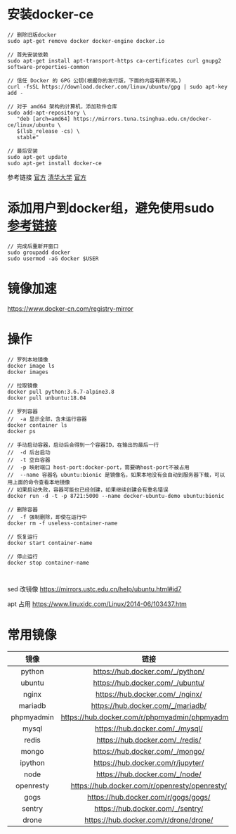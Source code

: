 # 安装docker-ce
```
// 删除旧版docker
sudo apt-get remove docker docker-engine docker.io

// 首先安装依赖
sudo apt-get install apt-transport-https ca-certificates curl gnupg2 software-properties-common

// 信任 Docker 的 GPG 公钥(根据你的发行版，下面的内容有所不同。)
curl -fsSL https://download.docker.com/linux/ubuntu/gpg | sudo apt-key add -

// 对于 amd64 架构的计算机，添加软件仓库
sudo add-apt-repository \
   "deb [arch=amd64] https://mirrors.tuna.tsinghua.edu.cn/docker-ce/linux/ubuntu \
   $(lsb_release -cs) \
   stable"

// 最后安装
sudo apt-get update
sudo apt-get install docker-ce
```

参考链接
[官方](https://docs.docker.com/install/linux/docker-ce/ubuntu/)
[清华大学](https://mirrors.tuna.tsinghua.edu.cn/help/docker-ce/)
[官方](https://docs.docker.com/install/linux/docker-ce/ubuntu/)

# 添加用户到docker组，避免使用sudo [参考链接](https://docs.docker.com/install/linux/linux-postinstall/#manage-docker-as-a-non-root-user)
```
// 完成后重新开窗口
sudo groupadd docker
sudo usermod -aG docker $USER
```

# 镜像加速
https://www.docker-cn.com/registry-mirror


# 操作

```
// 罗列本地镜像
docker image ls
docker images

// 拉取镜像
docker pull python:3.6.7-alpine3.8
docker pull unbuntu:18.04

// 罗列容器
//  -a 显示全部，含未运行容器
docker container ls
docker ps

// 手动启动容器，启动后会得到一个容器ID，在输出的最后一行
//  -d 后台启动
//  -t 空白容器
//  -p 映射端口 host-port:docker-port，需要确host-port不被占用
//  --name 容器名 ubuntu:bionic 是镜像名，如果本地没有会自动到服务器下载，可以用上面的命令查看本地镜像
// 如果启动失败，容器可能也已经创建，如果继续创建会有重名错误
docker run -d -t -p 8721:5000 --name docker-ubuntu-demo ubuntu:bionic

// 删除容器
//  -f 强制删除，即使在运行中
docker rm -f useless-container-name

// 恢复运行
docker start container-name

// 停止运行
docker stop container-name



```
sed 改镜像 https://mirrors.ustc.edu.cn/help/ubuntu.html#id7

apt 占用 https://www.linuxidc.com/Linux/2014-06/103437.htm


# 常用镜像
|镜像|链接|
|:--:|:--:|
|python|https://hub.docker.com/_/python/|
|ubuntu|https://hub.docker.com/_/ubuntu/|
|nginx|https://hub.docker.com/_/nginx/|
|mariadb|https://hub.docker.com/_/mariadb/|
|phpmyadmin|https://hub.docker.com/r/phpmyadmin/phpmyadmin/|
|mysql|https://hub.docker.com/_/mysql/|
|redis|https://hub.docker.com/_/redis/|
|mongo|https://hub.docker.com/_/mongo/|
|ipython|https://hub.docker.com/r/jupyter/|
|node|https://hub.docker.com/_/node/|
|openresty|https://hub.docker.com/r/openresty/openresty/|
|gogs|https://hub.docker.com/r/gogs/gogs/|
|sentry|https://hub.docker.com/_/sentry/|
|drone|https://hub.docker.com/r/drone/drone/|


